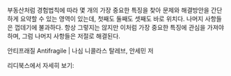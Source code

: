 부동산처럼 경험법칙에 따라 몇 개의 가장 중요한 특징을 찾아 문제와 해결방안을 간단하게 요약할 수 있는 영역이 있는데, 첫째도 둘째도 셋째도 바로 위치다. 나머지 사항들은 껍데기에 불과하다. 항상 그렇지는 않지만 이처럼 가장 중요한 특징에 관심을 가져야 하며, 그럼 나머지 사항들은 저절로 해결된다.

안티프래질 Antifragile | 나심 니콜라스 탈레브, 안세민 저

리디북스에서 자세히 보기: